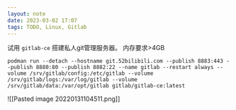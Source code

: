 ```yaml
---
layout: note
date: 2023-03-02 17:07
tags: TODO, Linux, Gitlab
---
```


试用 `gitlab-ce` 搭建私人git管理服务器。
内存要求>4GB

```
podman run --detach --hostname git.52bilibili.com --publish 8883:443 --publish 8880:80 --publish 8882:22 --name gitlab --restart always --volume /srv/gitlab/config:/etc/gitlab --volume /srv/gitlab/logs:/var/log/gitlab --volume /srv/gitlab/data:/var/opt/gitlab gitlab/gitlab-ce:latest
```

![[Pasted image 20220131104511.png]]